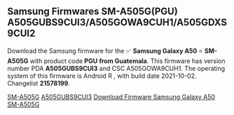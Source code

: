 <h2>Samsung Firmwares SM-A505G(PGU) A505GUBS9CUI3/A505GOWA9CUH1/A505GDXS9CUI2</h2>
Download the Samsung firmware for the ✅ <strong>Samsung Galaxy A50 </strong> ⭐ <strong>SM-A505G</strong> with product code <strong>PGU</strong> <strong> from Guatemala</strong>. This firmware has version number PDA <strong>A505GUBS9CUI3</strong> and CSC A505GOWA9CUH1. The operating system of this firmware is Android R , with build date 2021-10-02. Changelist <strong>21578199</strong>.


[SM-A505G](https://samfirm.shop/samsung/model/SM-A505G)
[A505GUBS9CUI3](https://samfirm.shop/samsung/pda/A505GUBS9CUI3)
[Download Firmware Samsung Galaxy A50 SM-A505G](https://samfirm.shop/samsung/firmware/462305)
